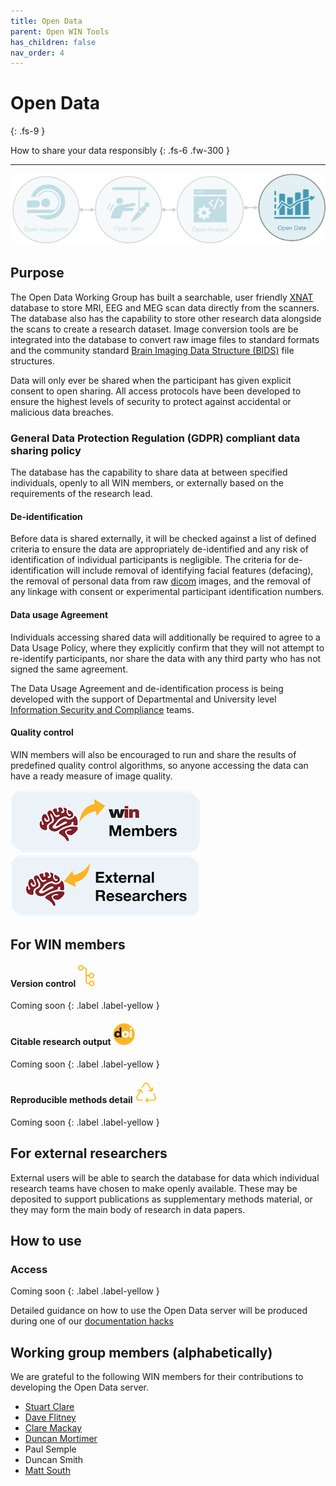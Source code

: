 ```yaml
---
title: Open Data
parent: Open WIN Tools
has_children: false
nav_order: 4
---
```


# Open Data
{: .fs-9 }

How to share your data responsibly
{: .fs-6 .fw-300 }

---

![open-data](../img/img-open-data-flow.png)

## Purpose

The Open Data Working Group has built a searchable, user friendly [XNAT](https://www.xnat.org) database to store MRI, EEG and MEG scan data directly from the scanners.  The database also has the capability to store other research data alongside the scans to create a research dataset.  Image conversion tools are be integrated into the database to convert raw image files to standard formats and the community standard [Brain Imaging Data Structure (BIDS)](https://bids.neuroimaging.io) file structures.

Data will only ever be shared when the participant has given explicit consent to open sharing. All access protocols have been developed to ensure the highest levels of security to protect against accidental or malicious data breaches.  

### General Data Protection Regulation (GDPR) compliant data sharing policy
The database has the capability to share data at between specified individuals, openly to all WIN members, or externally based on the requirements of the research lead.

#### De-identification
Before data is shared externally, it will be checked against a list of defined criteria to ensure the data are appropriately de-identified and any risk of identification of individual participants is negligible. The criteria for de-identification will include removal of identifying facial features (defacing), the removal of personal data from raw [dicom](https://en.wikipedia.org/wiki/DICOM) images, and the removal of any linkage with consent or experimental participant identification numbers.

#### Data usage Agreement
Individuals accessing shared data will additionally be required to agree to a Data Usage Policy, where they explicitly confirm that they will not attempt to re-identify participants, nor share the data with any third party who has not signed the same agreement.

The Data Usage Agreement and de-identification process is being developed with the support of Departmental and University level [Information Security and Compliance](https://www.infosec.ox.ac.uk) teams.

#### Quality control
WIN members will also be encouraged to run and share the results of predefined quality control algorithms, so anyone accessing the data can have a ready measure of image quality.

[![For WIN members](../img/btn-win.png)](https://cassgvp.github.io/WIN-Open-Neuroimaging-Community/docs/tools/data.html#for-win-members)      [![For external researchers](../img/btn-external.png)](https://cassgvp.github.io/WIN-Open-Neuroimaging-Community/docs/tools/data.html#for-external-researchers)

## For WIN members
#### Version control ![version-control](../img/icon-version-control.png)
Coming soon
{: .label .label-yellow }

#### Citable research output ![doi](../img/icon-doi.png)
Coming soon
{: .label .label-yellow }

#### Reproducible methods detail ![reproduce](../img/icon-reproduce.png)
Coming soon
{: .label .label-yellow }


## For external researchers
External users will be able to search the database for data which individual research teams have chosen to make openly available. These may be deposited to support publications as supplementary methods material, or they may form the main body of research in data papers.

## How to use
### Access
Coming soon
{: .label .label-yellow }

Detailed guidance on how to use the Open Data server will be produced during one of our [documentation hacks](../events/doc-hack-1.md)

## Working group members (alphabetically)
We are grateful to the following WIN members for their contributions to developing the Open Data server.
- [Stuart Clare](https://www.win.ox.ac.uk/people/stuart-clare)
- [Dave Flitney](https://www.win.ox.ac.uk/people/david-flitney)
- [Clare Mackay](https://www.win.ox.ac.uk/people/clare-mackay)
- [Duncan Mortimer](https://www.win.ox.ac.uk/people/duncan-mortimer)
- Paul Semple
- Duncan Smith
- [Matt South](https://www.win.ox.ac.uk/people/matthew-south)
